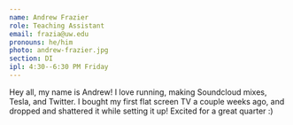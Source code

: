 ```yaml
---
name: Andrew Frazier
role: Teaching Assistant
email: frazia@uw.edu
pronouns: he/him
photo: andrew-frazier.jpg
section: DI
ipl: 4:30--6:30 PM Friday
---
```


Hey all, my name is Andrew! I love running, making Soundcloud mixes, Tesla, and Twitter. I bought my first flat screen TV a couple weeks ago, and dropped and shattered it while setting it up! Excited for a great quarter :)
